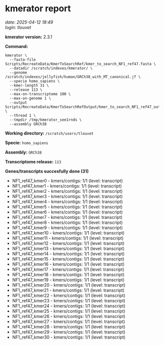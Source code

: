 # kmerator report
*date: 2025-04-12 18:49*  
*login: tlouvet*

**kmerator version:** 2.3.1

**Command:**

```
kmerator \
  --fasta-file Scripts/RecreateData/KmerToSearchRef/kmer_to_search_NF1_ref47.fasta \
  --datadir /scratch/indexes/kmerator/ \
  --genome /scratch/indexes/jellyfish/human/GRCh38_with_MT_canonical.jf \
  --specie homo_sapiens \
  --kmer-length 31 \
  --release 113 \
  --max-on-transcriptome 100 \
  --max-on-genome 1 \
  --output Scripts/RecreateData/KmerToSearchRefOutput/kmer_to_search_NF1_ref47_output \
  --thread 1 \
  --tmpdir /tmp/kmerator_see1rnds \
  --assembly GRCh38
```

**Working directory:** `/scratch/users/tlouvet`

**Specie:** `homo_sapiens`

**Assembly:** `GRCh38`

**Transcriptome release:** `113`

**Genes/transcripts succesfully done (31)**

- NF1_ref47_kmer0 - kmers/contigs: 1/1 (level: transcript)
- NF1_ref47_kmer1 - kmers/contigs: 1/1 (level: transcript)
- NF1_ref47_kmer2 - kmers/contigs: 1/1 (level: transcript)
- NF1_ref47_kmer3 - kmers/contigs: 1/1 (level: transcript)
- NF1_ref47_kmer4 - kmers/contigs: 1/1 (level: transcript)
- NF1_ref47_kmer5 - kmers/contigs: 1/1 (level: transcript)
- NF1_ref47_kmer6 - kmers/contigs: 1/1 (level: transcript)
- NF1_ref47_kmer7 - kmers/contigs: 1/1 (level: transcript)
- NF1_ref47_kmer8 - kmers/contigs: 1/1 (level: transcript)
- NF1_ref47_kmer9 - kmers/contigs: 1/1 (level: transcript)
- NF1_ref47_kmer10 - kmers/contigs: 1/1 (level: transcript)
- NF1_ref47_kmer11 - kmers/contigs: 1/1 (level: transcript)
- NF1_ref47_kmer12 - kmers/contigs: 1/1 (level: transcript)
- NF1_ref47_kmer13 - kmers/contigs: 1/1 (level: transcript)
- NF1_ref47_kmer14 - kmers/contigs: 1/1 (level: transcript)
- NF1_ref47_kmer15 - kmers/contigs: 1/1 (level: transcript)
- NF1_ref47_kmer16 - kmers/contigs: 1/1 (level: transcript)
- NF1_ref47_kmer17 - kmers/contigs: 1/1 (level: transcript)
- NF1_ref47_kmer18 - kmers/contigs: 1/1 (level: transcript)
- NF1_ref47_kmer19 - kmers/contigs: 1/1 (level: transcript)
- NF1_ref47_kmer20 - kmers/contigs: 1/1 (level: transcript)
- NF1_ref47_kmer21 - kmers/contigs: 1/1 (level: transcript)
- NF1_ref47_kmer22 - kmers/contigs: 1/1 (level: transcript)
- NF1_ref47_kmer23 - kmers/contigs: 1/1 (level: transcript)
- NF1_ref47_kmer24 - kmers/contigs: 1/1 (level: transcript)
- NF1_ref47_kmer25 - kmers/contigs: 1/1 (level: transcript)
- NF1_ref47_kmer26 - kmers/contigs: 1/1 (level: transcript)
- NF1_ref47_kmer27 - kmers/contigs: 1/1 (level: transcript)
- NF1_ref47_kmer28 - kmers/contigs: 1/1 (level: transcript)
- NF1_ref47_kmer29 - kmers/contigs: 1/1 (level: transcript)
- NF1_ref47_kmer30 - kmers/contigs: 1/1 (level: transcript)

